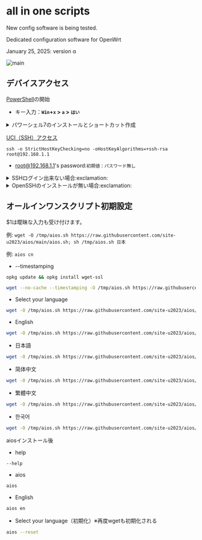 # all in one scripts

New config software is being tested.

Dedicated configuration software for OpenWrt

January 25, 2025: version α

![main](https://github.com/user-attachments/assets/ebfc8ca2-a42e-470c-9a89-9b5e3eb4ccb8)

## デバイスアクセス

[PowerShell](https://learn.microsoft.com/ja-jp/powershell/scripting/what-is-windows-powershell?view=powershell-7.4)の開始

- キー入力：**`Win`+`x` > `a` > `はい`**

<details><summary>パワーシェル7のインストールとショートカット作成</summary>

```powershell:powershell
$currentVersion = $PSVersionTable.PSVersion
Write-Host "Current PowerShell version: $($currentVersion)"
$installed = Get-Command pwsh -ErrorAction SilentlyContinue
if ($installed) {
    Write-Host "PowerShell 7 is already installed. Skipping installation."
} else {
    Write-Host "Installing PowerShell 7..."
    $url = "https://aka.ms/install-powershell.ps1"
    Invoke-WebRequest -Uri $url -OutFile "install-powershell.ps1"
    .\install-powershell.ps1
    Write-Host "PowerShell 7 installation completed."
}
$desktop = [Environment]::GetFolderPath("Desktop")
$shortcutPath = "$desktop\PowerShell 7 (Admin).lnk"
$targetPath = "C:\Program Files\PowerShell\7\pwsh.exe"
$arguments = "-Command Start-Process pwsh -Verb runAs"
$shell = New-Object -ComObject WScript.Shell
$shortcut = $shell.CreateShortcut($shortcutPath)
$shortcut.TargetPath = $targetPath
$shortcut.Arguments = $arguments
$shortcut.Description = "PowerShell 7 Administrator Shortcut"
$shortcut.WorkingDirectory = "$HOME"
$shortcut.IconLocation = $targetPath
$shortcut.Save()
Write-Host "PowerShell 7 administrator shortcut has been created."

```

---

</details>

[UCI（SSH）アクセス](https://openwrt.org/docs/guide-quick-start/sshadministration)

```powershell:powershell:初期設定用
ssh -o StrictHostKeyChecking=no -oHostKeyAlgorithms=+ssh-rsa root@192.168.1.1
```

- root@192.168.1.1's password:`初期値：パスワード無し`

<details><summary>SSHログイン出来ない場合:exclamation:</summary>

  - `%USERPROFILE%\.ssh\known_hosts` ※Windows隠しファイル
```powershell:powershell
Clear-Content .ssh\known_hosts -Force 
```

</details>

<details><summary>OpenSSHのインストールが無い場合:exclamation:</summary>

- 機能の確認
※Windows 10 Fall Creators Update(1709)以降標準搭載
```powershell:powershell
Get-WindowsCapability -Online | Where-Object Name -like 'OpenSSH*'
```
- 機能のインストール
```powershell:powershell
Add-WindowsCapability -Online -Name OpenSSH.Server~~~~0.0.1.0
```
---

</details>

## オールインワンスクリプト初期設定

$1は曖昧な入力も受け付けます。

例: `wget -O /tmp/aios.sh https://raw.githubusercontent.com/site-u2023/aios/main/aios.sh; sh /tmp/aios.sh 日本`

例: `aios cn`

- --timestamping
```sh
opkg update && opkg install wget-ssl
```
```sh
wget --no-cache --timestamping -O /tmp/aios.sh https://raw.githubusercontent.com/site-u2023/aios/main/aios.sh; sh /tmp/aios.sh
```

- Select your language
```sh
wget -O /tmp/aios.sh https://raw.githubusercontent.com/site-u2023/aios/main/aios.sh; sh /tmp/aios.sh

```

- English
```sh
wget -O /tmp/aios.sh https://raw.githubusercontent.com/site-u2023/aios/main/aios.sh; sh /tmp/aios.sh en
```

- 日本語
```sh
wget -O /tmp/aios.sh https://raw.githubusercontent.com/site-u2023/aios/main/aios.sh; sh /tmp/aios.sh ja
```

- 简体中文
```sh
wget -O /tmp/aios.sh https://raw.githubusercontent.com/site-u2023/aios/main/aios.sh; sh /tmp/aios.sh zh-cn
```

- 繁體中文
```sh
wget -O /tmp/aios.sh https://raw.githubusercontent.com/site-u2023/aios/main/aios.sh; sh /tmp/aios.sh zh-tw
```

- 한국어
```sh
wget -O /tmp/aios.sh https://raw.githubusercontent.com/site-u2023/aios/main/aios.sh; sh /tmp/aios.sh ko
```

aiosインストール後
- help
```sh
--help
```
- aios
```sh
aios
```
- English
```sh
aios en
```
- Select your language（初期化）※再度wgetも初期化される
```sh
aios --reset
```


